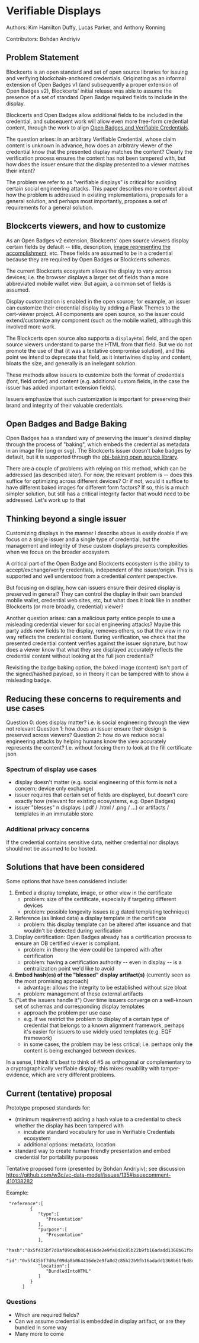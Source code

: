 
# Verifiable Displays

Authors: Kim Hamilton Duffy, Lucas Parker, and Anthony Ronning

Contributors: Bohdan Andriyiv

## Problem Statement

Blockcerts is an open standard and set of open source libraries for issuing and verifying blockchain-anchored credentials. Originating as an informal extension of Open Badges v1 (and subsequently a proper extension of Open Badges v2), Blockcerts' initial release was able to assume the presence of a set of standard Open Badge required fields to include in the display. 

Blockcerts and Open Badges allow additional fields to be included in the credential, and subsequent work will allow even more free-form credential content, through the work to align [Open Badges and Verifiable Credentials](https://github.com/WebOfTrustInfo/rebooting-the-web-of-trust-spring2018/blob/master/final-documents/open-badges-are-verifiable-credentials.pdf). 

The question arises: in an arbitrary Verifiable Credential, whose claim content is unknown in advance, how does an arbitrary viewer of the credential know that the presented display matches the content? Clearly the verification process ensures the content has not been tampered with, but how does the issuer ensure that the display presented to a viewer matches their intent?

The problem we refer to as "verifiable displays" is critical for avoiding certain social engineering attacks. This paper describes more context about how the problem is addressed in existing implementations, proposals for a general solution, and perhaps most importantly, proposes a set of requirements for a general solution.


## Blockcerts viewers, and how to customize
As an Open Badges v2 extension, Blockcerts' open source viewers display certain fields by default -- title, description, [image representing the accomplishment](https://www.imsglobal.org/sites/default/files/Badges/OBv2p0/index.html#BadgeClass), etc. These fields are assumed to be in a credential because they are required by Open Badges or Blockcerts schemas. 

The current Blockcerts ecosystem allows the display to vary across devices; i.e. the browser displays a larger set of fields than a more abbreviated mobile wallet view. But again, a common set of fields is assumed.

Display customization is enabled in the open source; for example, an issuer can customize their credential display by adding a Flask Themes to the cert-viewer project. All components are open source, so the issuer could extend/customize any component (such as the mobile wallet), although this involved more work.

The Blockcerts open source also supports a `displayHtml` field, and the open source viewers understand to parse the HTML from that field. But we do not promote the use of that (it was a tentative compromise solution), and this point we intend to deprecate that field, as it intertwines display and content, bloats the size, and generally is an inelegant solution.

These methods allow issuers to customize both the format of credentials (font, field order) and content (e.g. additional custom fields, in the case the issuer has added important extension fields).

Issuers emphasize that such customization is important for preserving their brand and integrity of their valuable credentials.


## Open Badges and Badge Baking

Open Badges has a standard way of preserving the issuer's desired display through the process of "baking", which embeds the credential as metadata in an image file (png or svg). The Blockcerts issuer doesn't bake badges by default, but it is supported through the [obi-baking open source library](https://github.com/blockchain-certificates/obi-baking).

There are a couple of problems with relying on this method, which can be addressed (as described later). For now, the relevant problem is -- does this suffice for optimizing across different devices? Or if not, would it suffice to have different baked images for different form factors? If so, this is a much simpler solution, but still has a critical integrity factor that would need to be addressed. Let's work up to that

## Thinking beyond a single issuer

Customizing displays in the manner I describe above is easily doable if we focus on a single issuer and a single type of credential, but the management and integrity of these custom displays presents complexities when we focus on the broader ecosystem.

A critical part of the Open Badge and Blockcerts ecosystem is the ability to accept/exchange/verify credentials, independent of the issuer/origin. This is supported and well understood from a credential _content_ perspective.

But focusing on display, how can issuers ensure their desired display is preserved in general? They can control the display in their own branded mobile wallet, credential web sites, etc, but what does it look like in another Blockcerts (or more broadly, credential) viewer?

Another question arises: can a malicious party entice people to use a misleading credential viewer for social engineering attacks? Maybe this party adds new fields to the display, removes others, so that the view in no way reflects the credential content. During verification, we check that the presented credential content verifies against the issuer signature, but how does a viewer know that what they see displayed accurately reflects the credential content without looking at the full json credential?

Revisiting the badge baking option, the baked image (content) isn't part of the signed/hashed payload, so in theory it can be tampered with to show a misleading badge.

## Reducing these concerns to requirements and use cases

Question 0: does display matter? i.e. is social engineering through the view not relevant
Question 1: how does an issuer ensure their design is preserved across viewers?
Question 2: how do we reduce social engineering attacks by helping humans know the view accurately represents the content? I.e. without forcing them to look at the fill certificate json


### Spectrum of display use cases

- display doesn't matter (e.g. social engineering of this form is not a concern; device only exchange)
- issuer requires that certain set of fields are displayed, but doesn't care exactly how (relevant for existing ecosystems, e.g. Open Badges)
- issuer "blesses" n displays (.pdf / .html / .png / ...) or artifacts / templates in an immutable store

### Additional privacy concerns

If the credential contains sensitive data, neither credential nor displays should not be assumed to be hosted.


## Solutions that have been considered


Some options that have been considered include:
1. Embed a display template, image, or other view in the certificate
	- problem: size of the certificate, especially if targeting different devices
	- problem: possible longevity issues (e.g dated templating technique)
2. Reference (as linked data) a display template in the certificate
	- problem: this display template can be altered after issuance and that wouldn't be detected during verification
3. Display certification: Open Badges already has a certification process to ensure an OB certified viewer is compliant. 
    - problem: in theory the view could be tampered with after certification
    - problem: having a certification authority -- even in display -- is a centralization point we'd like to avoid
4. **Embed hash(es) of the "blessed" display artifact(s)** (currently seen as the most promising approach)
	- advantage: allows the integrity to be established without size bloat
	- problem: management of these external artifacts
5. ("Let the issuers handle it") Over time issuers converge on a well-known set of schemas and corresponding display templates 
    - approach the problem per use case
    - e.g. if we restrict the problem to display of a certain type of  credential that belongs to a known alignment framework, perhaps it's easier for issuers to use widely used templates (e.g. EQF framework)
    - in some cases, the problem may be less critical; i.e. perhaps only the content is being exchanged between devices.

In a sense, I think it's best to think of #5 as orthogonal or complementary to a cryptographically verifiable display; this mixes reuability with tamper-evidence, which are very different problems.

## Current (tentative) proposal

Prototype proposed standards for:
- (minimum requirement) adding a hash value to a credential to check whether the display has been tampered with
    - incubate standard vocabulary for use in Verifiable Credentials ecosystem
    - additional options: metadata, location
- standard way to create human friendly presentation and embed credential for portability purposes

Tentative proposed form (presented by Bohdan Andriyiv); see discussion
https://github.com/w3c/vc-data-model/issues/135#issuecomment-410138282

Example:
```
 "reference":[  
         {  
            "type":[  
               "Presentation"
            ],
            "purpose":[  
               "Presentation"
            ],
            "hash":"0x5f435bf7d0af09da8b064416de2e9fa0d2c85b22b9fb16adadd1368b61fbd8d1",
            "id":"0x5f435bf7d0af09da8b064416de2e9fa0d2c85b22b9fb16adadd1368b61fbd8d1",
            "location":[  
               "BundledIntoHTML"
            ]
         }
      ]
```


### Questions

- Which are required fields?
- Can we assume credential is embedded in display artifact, or are they bundled in some way
- Many more to come
